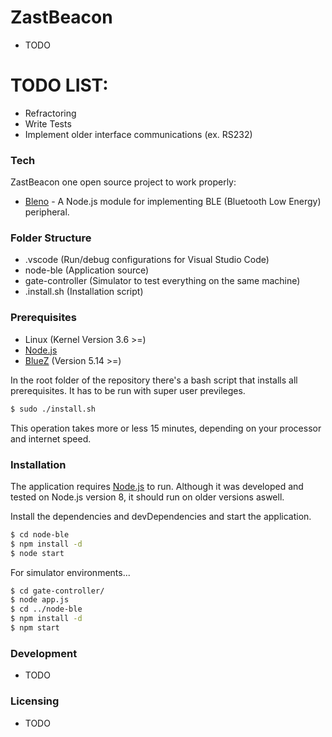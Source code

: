 # ZastBeacon

 - TODO

# TODO LIST:

  - Refractoring
  - Write Tests
  - Implement older interface communications (ex. RS232)

### Tech

ZastBeacon one open source project to work properly:

* [Bleno] - A Node.js module for implementing BLE (Bluetooth Low Energy) peripheral.
 
### Folder Structure
* .vscode (Run/debug configurations for Visual Studio Code)
* node-ble (Application source)
* gate-controller (Simulator to test everything on the same machine)
* .install.sh (Installation script)

### Prerequisites
* Linux (Kernel Version 3.6 >=)
* [Node.js]
* [BlueZ] (Version 5.14 >=)

In the root folder of the repository there's a bash script that installs all prerequisites.
It has to be run with super user previleges.

```sh
$ sudo ./install.sh
```

This operation takes more or less 15 minutes, depending on your processor and internet speed.

### Installation

The application requires [Node.js](https://nodejs.org/) to run.
Although it was developed and tested on Node.js version 8, it should run on older versions aswell.

Install the dependencies and devDependencies and start the application.

```sh
$ cd node-ble
$ npm install -d
$ node start
```

For simulator environments...

```sh
$ cd gate-controller/
$ node app.js
$ cd ../node-ble
$ npm install -d
$ npm start
```

### Development

- TODO

### Licensing

- TODO

[//]: # (These are reference links used in the body of this note and get stripped out when the markdown processor does its job. There is no need to format nicely because it shouldn't be seen. Thanks SO - http://stackoverflow.com/questions/4823468/store-comments-in-markdown-syntax)


   [bleno]: <https://github.com/sandeepmistry/bleno>
   [node.js]: <http://nodejs.org>
   [NodeJS]: <http://nodejs.org>
   [BlueZ]: <http://www.bluez.org/>
